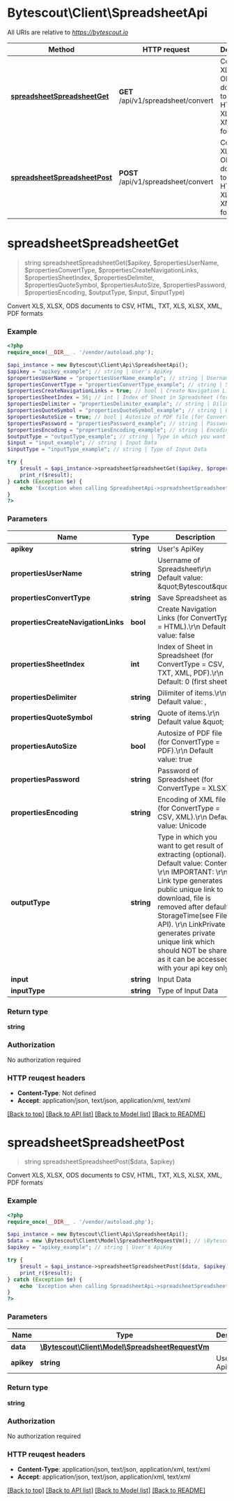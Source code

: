 # Bytescout\Client\SpreadsheetApi

All URIs are relative to *https://bytescout.io*

Method | HTTP request | Description
------------- | ------------- | -------------
[**spreadsheetSpreadsheetGet**](SpreadsheetApi.md#spreadsheetSpreadsheetGet) | **GET** /api/v1/spreadsheet/convert | Convert XLS, XLSX, ODS documents to CSV, HTML, TXT, XLS, XLSX, XML, PDF formats
[**spreadsheetSpreadsheetPost**](SpreadsheetApi.md#spreadsheetSpreadsheetPost) | **POST** /api/v1/spreadsheet/convert | Convert XLS, XLSX, ODS documents to CSV, HTML, TXT, XLS, XLSX, XML, PDF formats


# **spreadsheetSpreadsheetGet**
> string spreadsheetSpreadsheetGet($apikey, $propertiesUserName, $propertiesConvertType, $propertiesCreateNavigationLinks, $propertiesSheetIndex, $propertiesDelimiter, $propertiesQuoteSymbol, $propertiesAutoSize, $propertiesPassword, $propertiesEncoding, $outputType, $input, $inputType)

Convert XLS, XLSX, ODS documents to CSV, HTML, TXT, XLS, XLSX, XML, PDF formats

### Example 
```php
<?php
require_once(__DIR__ . '/vendor/autoload.php');

$api_instance = new Bytescout\Client\Api\SpreadsheetApi();
$apikey = "apikey_example"; // string | User's ApiKey
$propertiesUserName = "propertiesUserName_example"; // string | Username of Spreadsheet\r\n            Default value: \"Bytescout\"
$propertiesConvertType = "propertiesConvertType_example"; // string | Save Spreadsheet as
$propertiesCreateNavigationLinks = true; // bool | Create Navigation Links (for ConvertType = HTML).\r\n            Default value: false
$propertiesSheetIndex = 56; // int | Index of Sheet in Spreadsheet (for ConvertType = CSV, TXT, XML, PDF).\r\n            Default: 0 (first sheet)
$propertiesDelimiter = "propertiesDelimiter_example"; // string | Dilimiter of items.\r\n            Default value: ,
$propertiesQuoteSymbol = "propertiesQuoteSymbol_example"; // string | Quote of items.\r\n            Default value \"
$propertiesAutoSize = true; // bool | Autosize of PDF file (for ConvertType = PDF).\r\n            Default value: true
$propertiesPassword = "propertiesPassword_example"; // string | Password of Spreadsheet (for ConvertType = XLSX).
$propertiesEncoding = "propertiesEncoding_example"; // string | Encoding of XML file (for ConvertType = CSV, XML).\r\n            Default value: Unicode
$outputType = "outputType_example"; // string | Type in which you want to get result of extracting (optional). Default value: Content. \r\n            IMPORTANT: \r\n            Link type generates public unique link to download, file is removed after default StorageTime(see File API). \r\n            LinkPrivate generates private unique link which should NOT be shared as it can be accessed with your api key only!
$input = "input_example"; // string | Input Data
$inputType = "inputType_example"; // string | Type of Input Data

try { 
    $result = $api_instance->spreadsheetSpreadsheetGet($apikey, $propertiesUserName, $propertiesConvertType, $propertiesCreateNavigationLinks, $propertiesSheetIndex, $propertiesDelimiter, $propertiesQuoteSymbol, $propertiesAutoSize, $propertiesPassword, $propertiesEncoding, $outputType, $input, $inputType);
    print_r($result);
} catch (Exception $e) {
    echo 'Exception when calling SpreadsheetApi->spreadsheetSpreadsheetGet: ', $e->getMessage(), "\n";
}
?>
```

### Parameters

Name | Type | Description  | Notes
------------- | ------------- | ------------- | -------------
 **apikey** | **string**| User&#39;s ApiKey | [optional] 
 **propertiesUserName** | **string**| Username of Spreadsheet\r\n            Default value: \&quot;Bytescout\&quot; | [optional] 
 **propertiesConvertType** | **string**| Save Spreadsheet as | [optional] 
 **propertiesCreateNavigationLinks** | **bool**| Create Navigation Links (for ConvertType = HTML).\r\n            Default value: false | [optional] 
 **propertiesSheetIndex** | **int**| Index of Sheet in Spreadsheet (for ConvertType = CSV, TXT, XML, PDF).\r\n            Default: 0 (first sheet) | [optional] 
 **propertiesDelimiter** | **string**| Dilimiter of items.\r\n            Default value: , | [optional] 
 **propertiesQuoteSymbol** | **string**| Quote of items.\r\n            Default value \&quot; | [optional] 
 **propertiesAutoSize** | **bool**| Autosize of PDF file (for ConvertType = PDF).\r\n            Default value: true | [optional] 
 **propertiesPassword** | **string**| Password of Spreadsheet (for ConvertType = XLSX). | [optional] 
 **propertiesEncoding** | **string**| Encoding of XML file (for ConvertType = CSV, XML).\r\n            Default value: Unicode | [optional] 
 **outputType** | **string**| Type in which you want to get result of extracting (optional). Default value: Content. \r\n            IMPORTANT: \r\n            Link type generates public unique link to download, file is removed after default StorageTime(see File API). \r\n            LinkPrivate generates private unique link which should NOT be shared as it can be accessed with your api key only! | [optional] 
 **input** | **string**| Input Data | [optional] 
 **inputType** | **string**| Type of Input Data | [optional] 

### Return type

**string**

### Authorization

No authorization required

### HTTP reuqest headers

 - **Content-Type**: Not defined
 - **Accept**: application/json, text/json, application/xml, text/xml

[[Back to top]](#) [[Back to API list]](../README.md#documentation-for-api-endpoints) [[Back to Model list]](../README.md#documentation-for-models) [[Back to README]](../README.md)

# **spreadsheetSpreadsheetPost**
> string spreadsheetSpreadsheetPost($data, $apikey)

Convert XLS, XLSX, ODS documents to CSV, HTML, TXT, XLS, XLSX, XML, PDF formats

### Example 
```php
<?php
require_once(__DIR__ . '/vendor/autoload.php');

$api_instance = new Bytescout\Client\Api\SpreadsheetApi();
$data = new \Bytescout\Client\Model\SpreadsheetRequestVm(); // \Bytescout\Client\Model\SpreadsheetRequestVm | 
$apikey = "apikey_example"; // string | User's ApiKey

try { 
    $result = $api_instance->spreadsheetSpreadsheetPost($data, $apikey);
    print_r($result);
} catch (Exception $e) {
    echo 'Exception when calling SpreadsheetApi->spreadsheetSpreadsheetPost: ', $e->getMessage(), "\n";
}
?>
```

### Parameters

Name | Type | Description  | Notes
------------- | ------------- | ------------- | -------------
 **data** | [**\Bytescout\Client\Model\SpreadsheetRequestVm**](\Bytescout\Client\Model\SpreadsheetRequestVm.md)|  | 
 **apikey** | **string**| User&#39;s ApiKey | [optional] 

### Return type

**string**

### Authorization

No authorization required

### HTTP reuqest headers

 - **Content-Type**: application/json, text/json, application/xml, text/xml
 - **Accept**: application/json, text/json, application/xml, text/xml

[[Back to top]](#) [[Back to API list]](../README.md#documentation-for-api-endpoints) [[Back to Model list]](../README.md#documentation-for-models) [[Back to README]](../README.md)

